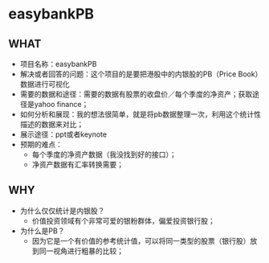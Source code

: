 # easybankPB

## WHAT
  - 项目名称：easybankPB
  - 解决或者回答的问题：这个项目的是要把港股中的内银股的PB（Price Book）数据进行可视化
  - 需要的数据和途径：需要的数据有股票的收盘价／每个季度的净资产；获取途径是yahoo finance；
  - 如何分析和展现：我的想法很简单，就是将pb数据整理一次，利用这个统计性描述的数据来对比；
  - 展示途径：ppt或者keynote
  - 预期的难点：
    - 每个季度的净资产数据（我没找到好的接口）；
    - 净资产数据有汇率转换需要；

## WHY
  - 为什么仅仅统计是内银股？
    - 价值投资领域有个非常可爱的银粉群体，偏爱投资银行股；
  - 为什么是PB？
    - 因为它是一个有价值的参考统计值，可以将同一类型的股票（银行股）放到同一视角进行粗暴的比较；
